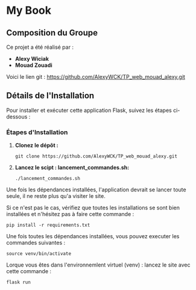 # My Book

## Composition du Groupe

Ce projet a été réalisé par :

- **Alexy Wiciak**
- **Mouad Zouadi**

Voici le lien git : https://github.com/AlexyWCK/TP_web_mouad_alexy.git

## Détails de l'Installation

Pour installer et exécuter cette application Flask, suivez les étapes ci-dessous :

### Étapes d'Installation

1. **Clonez le dépôt :**

   ```
   git clone https://github.com/AlexyWCK/TP_web_mouad_alexy.git
    ```

2. **Lancez le scipt : lancement_commandes.sh:**

   ```
   ./lancement_commandes.sh
    ```
Une fois les dépendances installées, l'application devrait se lancer toute seule, il ne reste plus qu'a visiter le site. 

Si ce n'est pas le cas, vérifiez que toutes les installations se sont bien installées et n'hésitez pas à faire cette commande : 

   ```
   pip install -r requirements.txt
   ```

   Une fois toutes les dépendances installées, vous pouvez executer les commandes suivantes : 

   ```
   source venv/bin/activate
   ```
   
   Lorque vous êtes dans  l'environnemlent virtuel (venv) : lancez le site avec cette commande : 

   ```
   flask run
   ```


